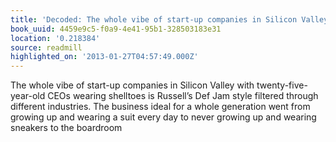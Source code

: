 ```yaml
---
title: 'Decoded: The whole vibe of start-up companies in Silicon Valley with …'
book_uuid: 4459e9c5-f0a9-4e41-95b1-328503183e31
location: '0.218384'
source: readmill
highlighted_on: '2013-01-27T04:57:49.000Z'
---
```


The whole vibe of start-up companies in Silicon Valley with twenty-five-year-old CEOs wearing shelltoes is Russell’s Def Jam style filtered through different industries. The business ideal for a whole generation went from growing up and wearing a suit every day to never growing up and wearing sneakers to the boardroom